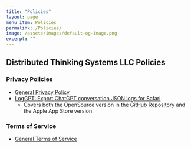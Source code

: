 ```yaml
---
title: "Policies"
layout: page
menu_item: Policies
permalink: /Policies/
image: /assets/images/default-og-image.png
excerpt: ""
---
```


## Distributed Thinking Systems LLC Policies

### Privacy Policies
- [General Privacy Policy](/Policies/General_Privacy/)
- [LogGPT: Export ChatGPT conversation JSON logs for Safari](/Policies/Privacy_LogGPT_for_Safari/)
  - Covers both the OpenSource version in the [GitHub Repository](https://github.com/unixwzrd/chatgpt-chatlog-export) and the Apple App Store version.

### Terms of Service
- [General Terms of Service](/Policies/General_ToS/)

